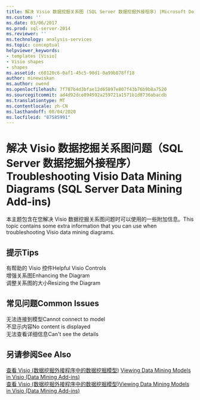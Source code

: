 ```yaml
---
title: 解决 Visio 数据挖掘关系图 (SQL Server 数据挖掘外接程序) |Microsoft Docs
ms.custom: ''
ms.date: 03/06/2017
ms.prod: sql-server-2014
ms.reviewer: ''
ms.technology: analysis-services
ms.topic: conceptual
helpviewer_keywords:
- templates [Visio]
- Visio shapes
- shapes
ms.assetid: c60120c6-0af1-45c5-90d1-0a99b878ff18
author: minewiskan
ms.author: owend
ms.openlocfilehash: 7f787b4d3bfae12d65897e807f43b76b9b8a7520
ms.sourcegitcommit: ad4d92dce894592a259721a1571b1d8736abacdb
ms.translationtype: MT
ms.contentlocale: zh-CN
ms.lasthandoff: 08/04/2020
ms.locfileid: "87585991"
---
```

# <a name="troubleshooting-visio-data-mining-diagrams-sql-server-data-mining-add-ins"></a><span data-ttu-id="78e31-102">解决 Visio 数据挖掘关系图问题（SQL Server 数据挖掘外接程序）</span><span class="sxs-lookup"><span data-stu-id="78e31-102">Troubleshooting Visio Data Mining Diagrams (SQL Server Data Mining Add-ins)</span></span>
  <span data-ttu-id="78e31-103">本主题包含在您解决 Visio 数据挖掘关系图问题时可以使用的一些附加信息。</span><span class="sxs-lookup"><span data-stu-id="78e31-103">This topic contains some extra information that you can use when troubleshooting Visio data mining diagrams.</span></span>  
  
## <a name="tips"></a><span data-ttu-id="78e31-104">提示</span><span class="sxs-lookup"><span data-stu-id="78e31-104">Tips</span></span>  
 <span data-ttu-id="78e31-105">有帮助的 Visio 控件</span><span class="sxs-lookup"><span data-stu-id="78e31-105">Helpful Visio Controls</span></span>  
  <span data-ttu-id="78e31-106">增强关系图</span><span class="sxs-lookup"><span data-stu-id="78e31-106">Enhancing the Diagram</span></span>  
  <span data-ttu-id="78e31-107">调整关系图的大小</span><span class="sxs-lookup"><span data-stu-id="78e31-107">Resizing the Diagram</span></span>  
  
## <a name="common-issues"></a><span data-ttu-id="78e31-108">常见问题</span><span class="sxs-lookup"><span data-stu-id="78e31-108">Common Issues</span></span>  
 <span data-ttu-id="78e31-109">无法连接到模型</span><span class="sxs-lookup"><span data-stu-id="78e31-109">Cannot connect to model</span></span>  
  <span data-ttu-id="78e31-110">不显示内容</span><span class="sxs-lookup"><span data-stu-id="78e31-110">No content is displayed</span></span>  
  <span data-ttu-id="78e31-111">无法查看详细信息</span><span class="sxs-lookup"><span data-stu-id="78e31-111">Can't see the details</span></span>  
  
## <a name="see-also"></a><span data-ttu-id="78e31-112">另请参阅</span><span class="sxs-lookup"><span data-stu-id="78e31-112">See Also</span></span>  
 <span data-ttu-id="78e31-113">[查看 Visio &#40;数据挖掘外接程序中的数据挖掘模型&#41;](viewing-data-mining-models-in-visio-data-mining-add-ins.md) </span><span class="sxs-lookup"><span data-stu-id="78e31-113">[Viewing Data Mining Models in Visio &#40;Data Mining Add-ins&#41;](viewing-data-mining-models-in-visio-data-mining-add-ins.md) </span></span>  
 [<span data-ttu-id="78e31-114">查看 Visio &#40;数据挖掘外接程序中的数据挖掘模型&#41;</span><span class="sxs-lookup"><span data-stu-id="78e31-114">Viewing Data Mining Models in Visio &#40;Data Mining Add-ins&#41;</span></span>](viewing-data-mining-models-in-visio-data-mining-add-ins.md)  
  
  
